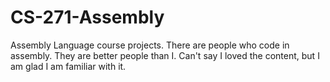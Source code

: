 # CS-271-Assembly
Assembly Language course projects. There are people who code in assembly. They are better people than I. Can't say I loved the content, but I am glad I am familiar with it.
